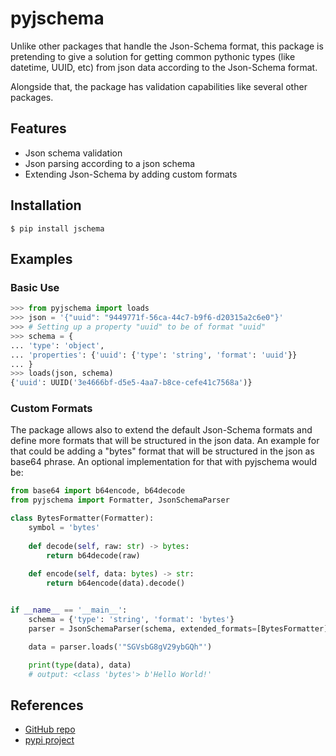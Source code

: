 # pyjschema

Unlike other packages that handle the Json-Schema format, this package is 
pretending to give a solution for getting common pythonic types (like datetime, 
UUID, etc) from json data according to the Json-Schema format.

Alongside that, the package has validation capabilities like several other 
packages.

## Features
* Json schema validation
* Json parsing according to a json schema
* Extending Json-Schema by adding custom formats

## Installation
```commandline
$ pip install jschema
```

## Examples
### Basic Use
```python
>>> from pyjschema import loads
>>> json = '{"uuid": "9449771f-56ca-44c7-b9f6-d20315a2c6e0"}'
>>> # Setting up a property "uuid" to be of format "uuid"
>>> schema = {
... 'type': 'object', 
... 'properties': {'uuid': {'type': 'string', 'format': 'uuid'}}
... }
>>> loads(json, schema)
{'uuid': UUID('3e4666bf-d5e5-4aa7-b8ce-cefe41c7568a')}
```

### Custom Formats
The package allows also to extend the default Json-Schema formats and define 
more formats that will be structured in the json data. An example for that could 
be adding a "bytes" format that will be structured in the json as base64 phrase.
An optional implementation for that with pyjschema would be:
```python
from base64 import b64encode, b64decode
from pyjschema import Formatter, JsonSchemaParser

class BytesFormatter(Formatter):
    symbol = 'bytes'
    
    def decode(self, raw: str) -> bytes:
        return b64decode(raw)
    
    def encode(self, data: bytes) -> str:
        return b64encode(data).decode()


if __name__ == '__main__':
    schema = {'type': 'string', 'format': 'bytes'}
    parser = JsonSchemaParser(schema, extended_formats=[BytesFormatter])

    data = parser.loads('"SGVsbG8gV29ybGQh"')

    print(type(data), data)
    # output: <class 'bytes'> b'Hello World!'
```

## References

* [GitHub repo](https://github.com/yedidya03/pyjschema)
* [pypi project](https://pypi.org/project/pyjschema)